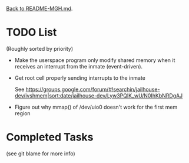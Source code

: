 [Back to README-MGH.md](README-MGH.md).

# TODO List

(Roughly sorted by priority)

* Make the userspace program only modify shared memory when it receives an
        interrupt from the inmate (event-driven).

* Get root cell properly sending interrupts to the inmate

    See https://groups.google.com/forum/#!searchin/jailhouse-dev/ivshmem|sort:date/jailhouse-dev/Lyw3PQlK_wU/N0IhKbNRDgAJ

* Figure out why mmap() of /dev/uio0 doesn't work for the first mem region



# Completed Tasks

(see git blame for more info)



